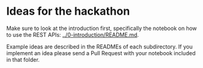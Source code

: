 # Ideas for the hackathon
Make sure to look at the introduction first, specifically the notebook on how
to use the REST APIs: [../0-introduction/README.md](../0-introduction/README.md).

Example ideas are described in the READMEs of each subdirectory. If you
implement an idea please send a Pull Request with your notebook included in
that folder.
